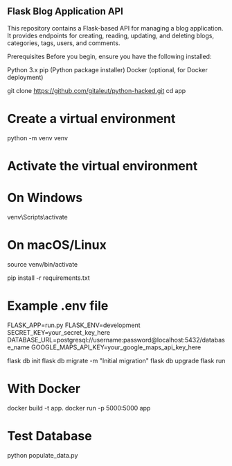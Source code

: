 ## Flask Blog Application API 
This repository contains a Flask-based API for managing a blog application. It provides endpoints for creating, reading, updating, and deleting blogs, categories, tags, users, and comments.

Prerequisites
Before you begin, ensure you have the following installed:

Python 3.x
pip (Python package installer)
Docker (optional, for Docker deployment)


git clone https://github.com/gitaleut/python-hacked.git
cd app

# Create a virtual environment
python -m venv venv

# Activate the virtual environment
# On Windows
venv\Scripts\activate
# On macOS/Linux
source venv/bin/activate

pip install -r requirements.txt

# Example .env file
FLASK_APP=run.py
FLASK_ENV=development
SECRET_KEY=your_secret_key_here
DATABASE_URL=postgresql://username:password@localhost:5432/database_name
GOOGLE_MAPS_API_KEY=your_google_maps_api_key_here

flask db init
flask db migrate -m "Initial migration"
flask db upgrade
flask run

# With Docker
docker build -t app.
docker run -p 5000:5000 app

# Test Database 
python populate_data.py




